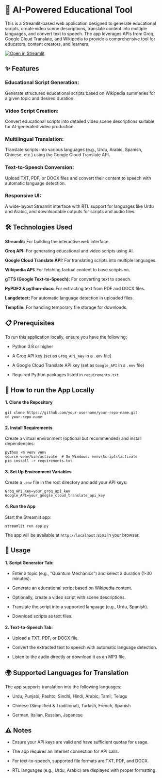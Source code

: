 # 🎈 AI-Powered Educational Tool

This is a Streamlit-based web application designed to generate educational scripts, create video scene descriptions, translate content into multiple languages, and convert text to speech. The app leverages APIs from Groq, Google Cloud Translate, and Wikipedia to provide a comprehensive tool for educators, content creators, and learners.

[![Open in Streamlit](https://static.streamlit.io/badges/streamlit_badge_black_white.svg)](https://blank-app-template.streamlit.app/)

## ✨ Features
### Educational Script Generation: 
Generate structured educational scripts based on Wikipedia summaries for a given topic and desired duration.
### Video Script Creation: 
Convert educational scripts into detailed video scene descriptions suitable for AI-generated video production.
### Multilingual Translation: 
Translate scripts into various languages (e.g., Urdu, Arabic, Spanish, Chinese, etc.) using the Google Cloud Translate API.
### Text-to-Speech Conversion: 
Upload TXT, PDF, or DOCX files and convert their content to speech with automatic language detection.
### Responsive UI: 
A wide-layout Streamlit interface with RTL support for languages like Urdu and Arabic, and downloadable outputs for scripts and audio files.

## 🛠️ Technologies Used
**Streamlit:** For building the interactive web interface.

**Groq API:** For generating educational and video scripts using AI.

**Google Cloud Translate API:** For translating scripts into multiple languages.

**Wikipedia API:** For fetching factual content to base scripts on.

**gTTS (Google Text-to-Speech):** For converting text to speech.

**PyPDF2 & python-docx:** For extracting text from PDF and DOCX files.

**Langdetect:** For automatic language detection in uploaded files.

**Tempfile:** For handling temporary file storage for downloads.

## 📋 Prerequisites

To run this application locally, ensure you have the following:

   - Python 3.8 or higher

   - A Groq API key (set as ```Groq_API_Key``` in a ```.env``` file)

   - A Google Cloud Translate API key (set as ```Google_API``` in a ```.env``` file)

   - Required Python packages listed in ```requirements.txt```

## 🚀 How to run the App Locally

#### 1. Clone the Repository

   ```
   git clone https://github.com/your-username/your-repo-name.git
   cd your-repo-name
   ```

#### 2. Install Requirements
   
Create a virtual environment (optional but recommended) and install dependencies:

   ```
   python -m venv venv
   source venv/bin/activate  # On Windows: venv\Scripts\activate
   pip install -r requirements.txt
   ```
#### 3. Set Up Environment Variables
   
Create a ```.env``` file in the root directory and add your API keys:

   ```
   Groq_API_Key=your_groq_api_key
   Google_API=your_google_cloud_translate_api_key
   ```
#### 4. Run the App
   
Start the Streamlit app:

   ```
   streamlit run app.py
   ```
The app will be available at  ```http://localhost:8501``` in your browser.

## 📖 Usage

#### 1. Script Generator Tab:

- Enter a topic (e.g., "Quantum Mechanics") and select a duration (1-30 minutes).

- Generate an educational script based on Wikipedia content.

- Optionally, create a video script with scene descriptions.

- Translate the script into a supported language (e.g., Urdu, Spanish).

- Download scripts as text files.

#### 2. Text-to-Speech Tab:

- Upload a TXT, PDF, or DOCX file.

- Convert the extracted text to speech with automatic language detection.

- Listen to the audio directly or download it as an MP3 file.

## 🌍 Supported Languages for Translation

The app supports translation into the following languages:

- Urdu, Punjabi, Pashto, Sindhi, Hindi, Arabic, Tamil, Telugu

- Chinese (Simplified & Traditional), Turkish, French, Spanish

- German, Italian, Russian, Japanese

## ⚠️ Notes

- Ensure your API keys are valid and have sufficient quotas for usage.

- The app requires an internet connection for API calls.

- For text-to-speech, supported file formats are TXT, PDF, and DOCX.

- RTL languages (e.g., Urdu, Arabic) are displayed with proper formatting.

